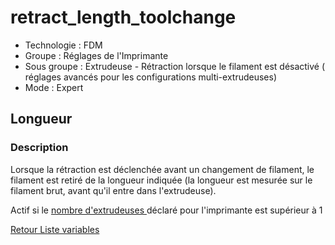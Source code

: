 # retract_length_toolchange

* Technologie : FDM
* Groupe : Réglages de l'Imprimante
* Sous groupe : Extrudeuse - Rétraction lorsque le filament est désactivé ( réglages avancés pour les configurations multi-extrudeuses)
* Mode : Expert

## Longueur

### Description

Lorsque la rétraction est déclenchée avant un changement de filament, le filament est retiré de la longueur indiquée (la longueur est mesurée sur le filament brut, avant qu'il entre dans l'extrudeuse).

Actif si le [nombre d'extrudeuses ](extruders_count.md) déclaré pour l'imprimante est supérieur à 1 

[Retour Liste variables](variable_list.md)